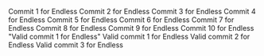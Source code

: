 Commit 1 for Endless 
Commit 2 for Endless 
Commit 3 for Endless 
Commit 4 for Endless 
Commit 5 for Endless 
Commit 6 for Endless 
Commit 7 for Endless 
Commit 8 for Endless 
Commit 9 for Endless 
Commit 10 for Endless 
"Valid commit 1 for Endless" 
Valid commit 1 for Endless 
Valid commit 2 for Endless 
Valid commit 3 for Endless 
